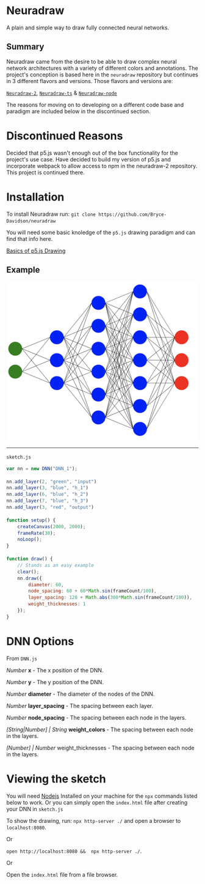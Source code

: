 # Neuradraw

A plain and simple way to draw fully connected neural networks.

## Summary

Neuradraw came from the desire to be able to draw complex neural network architectures with a variety of different colors and annotations. The project's conception is based here in the `neuradraw` repository but continues in 3 different flavors and versions. Those flavors and versions are:

[`Neuradraw-2`](https://github.com/Bryce-Davidson/neuradraw-2), [`Neuradraw-ts`](https://github.com/Bryce-Davidson/neuradraw-ts) & [`Neuradraw-node`](https://github.com/Bryce-Davidson/neuradraw-node)

The reasons for moving on to developing on a different code base and paradigm are included below in the discontinued section.

# Discontinued Reasons

Decided that p5.js wasn't enough out of the box functionality for the project's use case. Have decided to build my version of p5.js and incorporate webpack to allow access to npm in the neuradraw-2 repository. This project is continued there.

# Installation

To install Neuradraw run:
`git clone https://github.com/Bryce-Davidson/neuradraw`

You will need some basic knoledge of the `p5.js` drawing paradigm and can find that info here.

[Basics of p5.js Drawing](https://www.youtube.com/watch?v=D1ELEeIs0j8)


## Example

![DNN](./DNN.png)

--- 
`sketch.js`

```javascript
var nn = new DNN("DNN_1");

nn.add_layer(2, "green", "input")
nn.add_layer(3, "blue", "h_1")
nn.add_layer(6, "blue", "h_2")
nn.add_layer(7, "blue", "h_3")
nn.add_layer(3, "red", "output")

function setup() {
    createCanvas(2000, 2000);
    frameRate(30);
    noLoop();
}

function draw() {
    // Stands as an easy example
    clear();
    nn.draw({
        diameter: 60,
        node_spacing: 60 + 60*Math.sin(frameCount/100),
        layer_spacing: 120 + Math.abs(300*Math.sin(frameCount/100)),
        weight_thicknesses: 1
    });
}

```

# DNN Options

From `DNN.js`

*Number* **x** - The x position of the DNN.

*Number* **y** - The y position of the DNN.

*Number* **diameter** - The diameter of the nodes of the DNN.

*Number* **layer_spacing** - The spacing between each layer.

*Number* **node_spacing** - The spacing between each node in 
the layers.

*[String|Number] | String* **weight_colors** - The spacing between each node in the layers.

*[Number] | Number* weight_thicknesses - The spacing between each node in the layers.

# Viewing the sketch

You will need [Nodejs](https://nodejs.org/en/) Installed on your machine for the `npx` commands listed below to work. Or you can simply open the `index.html` file after creating your DNN in `sketch.js`

To show the drawing, run: `npx http-server ./` and open a browser to `localhost:8080`.

Or  

`open http://localhost:8080 &&  npx http-server ./`.

Or

Open the `index.html` file from a file browser.